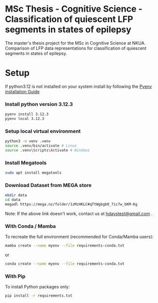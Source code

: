 # MSc Thesis - Cognitive Science - Classification of quiescent LFP segments in states of epilepsy
The master's thesis project for the MSc in Cognitive Science at NKUA. Comparison of LFP data representations for classification of quiescent segments in states of epilepsy.

# Setup
If python3.12 is not installed on your system install by
following the [Pyenv installation Guide](https://github.com/pyenv/pyenv?tab=readme-ov-file#installation)

### Install python version 3.12.3
```Bash
pyenv install 3.12.3
pyenv local 3.12.3
```
###

### Setup local virtual environment
```Bash
python3 -m venv .venv
source .venv/bin/activate # Linux
source .venv\Scripts\Activate # Windows
```

### Install Megatools
```Bash
sudo apt install megatools
```

### Download Dataset from MEGA store ###

```Bash
mkdir data
cd data
megadl https://mega.nz/folder/1zMzHKLC#qTtWgbgb0_7ic7w_bKM-Kg
```
Note: If the above link doesn't work, contact us at hdaystest@gmail.com .

### With Conda / Mamba
To recreate the full environment (recommended for Conda/Mamba users):

```Bash
mamba create --name myenv --file requirements-conda.txt
```
or
```Bash
conda create --name myenv --file requirements-conda.txt
```

### With Pip
To install Python packages only:

```Bash
pip install -r requirements.txt
```
